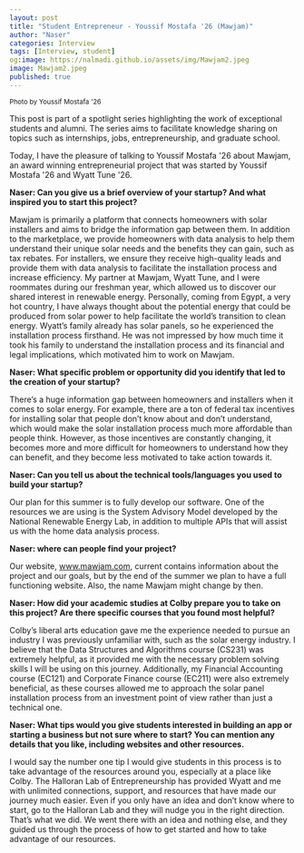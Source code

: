 ```yaml
---
layout: post
title: "Student Entrepreneur - Youssif Mostafa '26 (Mawjam)"
author: "Naser"
categories: Interview
tags: [Interview, student]
og:image: https://nalmadi.github.io/assets/img/Mawjam2.jpeg
image: Mawjam2.jpeg
published: true
---
```


<sup>Photo by Youssif Mostafa '26</sup>
  

This post is part of a spotlight series highlighting the work of exceptional students and alumni.  The series aims to facilitate knowledge sharing on topics such as internships, jobs, entrepreneurship, and graduate school.  


Today, I have the pleasure of talking to Youssif Mostafa '26 about Mawjam, an award winning entrepreneurial project that was started by Youssif Mostafa '26 and Wyatt Tune '26.


**Naser: Can you give us a brief overview of your startup? And what inspired you to start this project?**


Mawjam is primarily a platform that connects homeowners with solar installers and aims to bridge the information gap between them. In addition to the marketplace, we provide homeowners with data analysis to help them understand their unique solar needs and the benefits they can gain, such as tax rebates. For installers, we ensure they receive high-quality leads and provide them with data analysis to facilitate the installation process and increase efficiency. My partner at Mawjam, Wyatt Tune, and I were roommates during our freshman year, which allowed us to discover our shared interest in renewable energy. Personally, coming from Egypt, a very hot country, I have always thought about the potential energy that could be produced from solar power to help facilitate the world’s transition to clean energy. Wyatt’s family already has solar panels, so he experienced the installation process firsthand. He was not impressed by how much time it took his family to understand the installation process and its financial and legal implications, which motivated him to work on Mawjam.


**Naser: What specific problem or opportunity did you identify that led to the creation of your startup?**


There’s a huge information gap between homeowners and installers when it comes to solar energy. For example, there are a ton of federal tax incentives for installing solar that people don’t know about and don’t understand, which would make the solar installation process much more affordable than people think. However, as those incentives are constantly changing, it becomes more and more difficult for homeowners to understand how they can benefit, and they become less motivated to take action towards it.


**Naser: Can you tell us about the technical tools/languages you used to build your startup?**


Our plan for this summer is to fully develop our software. One of the resources we are using is the System Advisory Model developed by the National Renewable Energy Lab, in addition to multiple APIs that will assist us with the home data analysis process.


**Naser: where can people find your project?**


Our website, www.mawjam.com, current contains information about the project and our goals, but by the end of the summer we plan to have a full functioning website.
Also, the name Mawjam might change by then.


**Naser: How did your academic studies at Colby prepare you to take on this project? Are there
specific courses that you found most helpful?**


Colby’s liberal arts education gave me the experience needed to pursue an industry I was previously unfamiliar with, such as the solar energy industry. I believe that the Data Structures and Algorithms course (CS231) was extremely helpful, as it provided me with the necessary problem solving skills I will be using on this journey. Additionally, my Financial Accounting course (EC121) and Corporate Finance course (EC211) were also extremely beneficial, as these courses allowed me to approach the solar panel installation process from an investment point of view rather than just a technical one.


**Naser: What tips would you give students interested in building an app or starting a business but not
sure where to start? You can mention any details that you like, including websites and other
resources.**


I would say the number one tip I would give students in this process is to take advantage of the
resources around you, especially at a place like Colby. The Halloran Lab of Entrepreneurship has
provided Wyatt and me with unlimited connections, support, and resources that have made our
journey much easier. Even if you only have an idea and don’t know where to start, go to the Halloran
Lab and they will nudge you in the right direction. That’s what we did. We went there with an idea and
nothing else, and they guided us through the process of how to get started and how to take
advantage of our resources.
